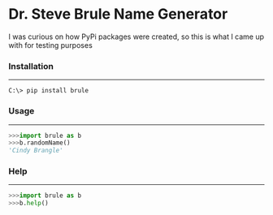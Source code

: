 # Dr. Steve Brule Name Generator

I was curious on how PyPi packages were created, so this is what I came up with for testing purposes

### Installation
---

```
C:\> pip install brule
```
### Usage
---
```python
>>>import brule as b
>>>b.randomName()
'Cindy Brangle'
```
### Help
---
```python
>>>import brule as b
>>>b.help()
```